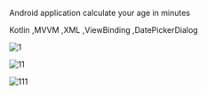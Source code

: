 Android application calculate your age in minutes 

Kotlin ,MVVM ,XML ,ViewBinding ,DatePickerDialog


![1](https://github.com/user-attachments/assets/407f3908-cff7-4251-b09e-8b28ed591415)

![11](https://github.com/user-attachments/assets/60b67874-9f0e-404e-b60c-1acce7b2ab2e)

![111](https://github.com/user-attachments/assets/e373a7c2-04d5-4d04-8b17-91acd28155e9)

